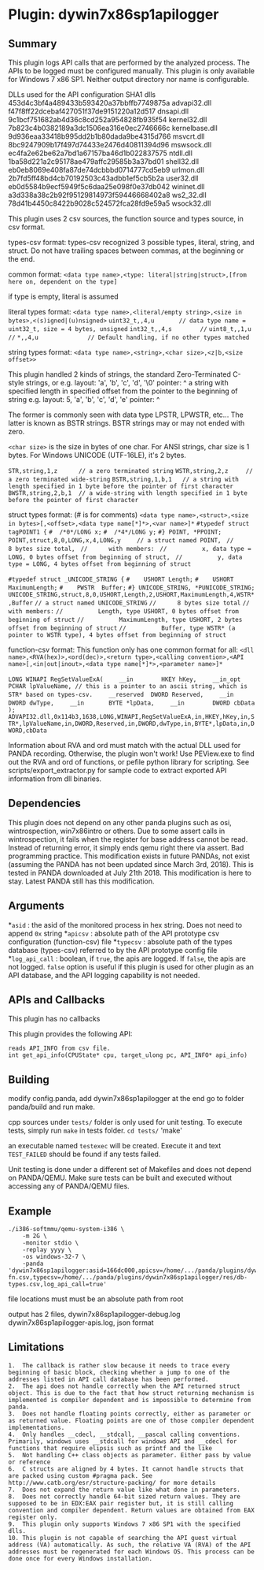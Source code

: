 Plugin: dywin7x86sp1apilogger
=============================

Summary
-------

This plugin logs API calls that are performed by the analyzed process. The APIs to be logged must be configured manually. This plugin is only available for Windows 7 x86 SP1. Neither output directory nor name is configurable.

DLLs used for the API configuration
SHA1                                     dlls
453d4c3bf4a489433b593420a37bbffb7749875a advapi32.dll
f47f8ff22dcebaf427051f37de9151220a12d517 dnsapi.dll
9c1bcf751682ab4d36c8cd252a954828fb935f54 kernel32.dll
7b823c4b0382189a3dc1506ea316e0ec2746666c kernelbase.dll
9d936eaa33418b995dd2b1b80dada9be4315d766 msvcrt.dll
8bc9247909b17f497d74433e2476d40811394d96 mswsock.dll
ec4fa2e62be62a7bd1a67157ba46d1b022837575 ntdll.dll
1ba58d221a2c95178ae479affc29585b3a37bd01 shell32.dll
eb0eb8069e408fa87de74dcbbbd0714777cd5eb9 urlmon.dll
2b7fd5ff48bd4cb70192503c43adbb1ef5cb5b2a user32.dll
eb0d5584b9ecf5949f5c6daa25e098f0e37db042 wininet.dll
a3d338a38c2b92f95129814973f59446668402a8 ws2_32.dll
78d41b4450c8422b9028c524572fca28fd9e59a5 wsock32.dll

This plugin uses 2 csv sources, the function source and types source, in csv format.

types-csv format:
types-csv recognized 3 possible types, literal, string, and struct.
Do not have trailing spaces between commas, at the beginning or the end.

common format:
`<data type name>,<type: literal|string|struct>,[from here on, dependent on the type]`

if type is empty, literal is assumed

literal types format:
`<data type name>,<literal/empty string>,<size in bytes>,<(s)igned|(u)nsigned>`
`uint32_t,,4,u       // data type name = uint32_t, size = 4 bytes, unsigned`
`int32_t,,4,s        //`
`uint8_t,,1,u        //`
`*,,4,u              // Default handling, if no other types matched`

string types format:
`<data type name>,<string>,<char size>,<z|b,<size offset>>`

This plugin handled 2 kinds of strings, the standard Zero-Terminated C-style strings, or 
e.g. layout: 'a', 'b', 'c', 'd', '\0'
     pointer: ^
a string with specified length in specified offset from the pointer to the beginning of string
e.g. layout: 5, 'a', 'b', 'c', 'd', 'e'
     pointer:    ^

The former is commonly seen with data type LPSTR, LPWSTR, etc...
The latter is known as BSTR strings. BSTR strings may or may not ended with zero.

`<char size>` is the size in bytes of one char. For ANSI strings, char size is 1 bytes. For Windows UNICODE (UTF-16LE), it's 2 bytes.

`STR,string,1,z      // a zero terminated string` 
`WSTR,string,2,z     // a zero terminated wide-string`
`BSTR,string,1,b,1   // a string with length specified in 1 byte before the pointer of first character`
`BWSTR,string,2,b,1  // a wide-string with length specified in 1 byte before the pointer of first character`

struct types format: (# is for comments)
`<data type name>,<struct>,<size in bytes>[,<offset>,<data type name[*]*>,<var name>]*`
`#typedef struct tagPOINT1 {`
`#  /*0*/LONG x;`
`#  /*4*/LONG y;`
`#} POINT, *PPOINT;`
`POINT,struct,8,0,LONG,x,4,LONG,y    `
`// a struct named POINT, `
`//      8 bytes size total, `
`//      with members: `
`//          x, data type = LONG, 0 bytes offset from beginning of struct, `
`//          y, data type = LONG, 4 bytes offset from beginning of struct`


`#typedef struct _UNICODE_STRING {`
`#    USHORT Length;`
`#    USHORT MaximumLength;`
`#    PWSTR  Buffer;`
`#} UNICODE_STRING, *PUNICODE_STRING;`
`UNICODE_STRING,struct,8,0,USHORT,Length,2,USHORT,MaximumLength,4,WSTR*,Buffer`
`// a struct named UNICODE_STRING`
`//      8 bytes size total`
`//      with members:`
`//          Length, type USHORT, 0 bytes offset from beginning of struct`
`//          MaximumLength, type USHORT, 2 bytes offset from beginning of struct`
`//          Buffer, type WSTR* (a pointer to WSTR type), 4 bytes offset from beginning of struct`


function-csv format:
This function only has one common format for all:
`<dll name>,<RVA(hex)>,<ord(dec)>,<return type>,<calling convention>,<API name>[,<in|out|inout>,<data type name[*]*>,<parameter name>]*`

`LONG WINAPI RegSetValueExA(`
`    __in        HKEY hKey,`
`    __in_opt    PCHAR lpValueName, // this is a pointer to an ascii string, which is STR* based on types-csv.`
`    __reserved  DWORD Reserved,`
`    __in        DWORD dwType,`
`    __in       BYTE *lpData,`
`    __in        DWORD cbData`
`);`
`ADVAPI32.dll,0x114b3,1638,LONG,WINAPI,RegSetValueExA,in,HKEY,hKey,in,STR*,lpValueName,in,DWORD,Reserved,in,DWORD,dwType,in,BYTE*,lpData,in,DWORD,cbData`

Information about RVA and ord must match with the actual DLL used for PANDA recording. Otherwise, the plugin won't work!
Use PEView.exe to find out the RVA and ord of functions, or pefile python library for scripting. See scripts/export_extractor.py for sample code to extract exported API information from dll binaries.


Dependencies
------------

This plugin does not depend on any other panda plugins such as osi, wintrospection, win7x86intro or others.
Due to some assert calls in wintrospection, it fails when the register for base address cannot be read. 
Instead of returning error, it simply ends qemu right there via assert. Bad programming practice.
This modification exists in future PANDAs, not exist (assuming the PANDA has not been updated since March 3rd, 2018).
This is tested in PANDA downloaded at July 21th 2018.
This modification is here to stay. Latest PANDA still has this modification.


Arguments
---------

*`asid`				: the asid of the monitored process in hex string. Does not need to append `0x` string
*`apicsv`			: absolute path of the API prototype csv configuration (function-csv) file
*`typecsv`			: absolute path of the types database (types-csv) referred to by the API prototype config file
*`log_api_call`		: boolean, if `true`, the apis are logged. If `false`, the apis are not logged. `false` option is useful if this plugin is used for other plugin as an API database, and the API logging capability is not needed.


APIs and Callbacks
------------------

This plugin has no callbacks


This plugin provides the following API:

	reads API_INFO from csv file.
	int get_api_info(CPUState* cpu, target_ulong pc, API_INFO* api_info)


Building
----------

modify config.panda, add dywin7x86sp1apilogger at the end
go to folder panda/build and run make.

cpp sources under `tests/` folder is only used for unit testing. To execute tests, simply run `make` in tests folder.
		`cd tests/`
		'make'
		
an executable named `testexec` will be created. Execute it and text `TEST_FAILED` should be found if any tests failed.

Unit testing is done under a different set of Makefiles and does not depend on PANDA/QEMU. Make sure tests can be built and executed
without accessing any of PANDA/QEMU files.


Example
-------

	./i386-softmmu/qemu-system-i386 \
		-m 2G \
		-monitor stdio \
		-replay yyyy \
		-os windows-32-7 \
		-panda 'dywin7x86sp1apilogger:asid=166dc000,apicsv=/home/.../panda/plugins/dywin7x86sp1apilogger/res/db-fn.csv,typecsv=/home/.../panda/plugins/dywin7x86sp1apilogger/res/db-types.csv,log_api_call=true'

file locations must must be an absolute path from root

output has 2 files,
dywin7x86sp1apilogger-debug.log
dywin7x86sp1apilogger-apis.log, json format


Limitations
-----------

    1.  The callback is rather slow because it needs to trace every beginning of basic block, checking whether a jump to one of the addresses listed in API call database has been performed.
    2.  The api does not handle correctly when the API returned struct object. This is due to the fact that how struct returning mechanism is implemented is compiler dependent and is impossible to determine from panda.
    3.  Does not handle floating points correctly, either as parameter or as returned value. Floating points are one of those compiler dependent implementations.
    4.  Only handles __cdecl, __stdcall, __pascal calling conventions. Primarily, windows uses __stdcall for windows API and __cdecl for functions that require elipsis such as printf and the like
    5.  Not handling C++ class objects as parameter. Either pass by value or reference
    6.  C structs are aligned by 4 bytes. It cannot handle structs that are packed using custom #pragma pack. See http://www.catb.org/esr/structure-packing/ for more details
    7.  Does not expand the return value like what done in parameters.
    8.  Does not correctly handle 64-bit sized return values. They are supposed to be in EDX:EAX pair register but, it is still calling convention and compiler dependent. Return values are obtained from EAX register only.
    9.  This plugin only supports Windows 7 x86 SP1 with the specified dlls.
    10. This plugin is not capable of searching the API guest virtual address (VA) automatically. As such, the relative VA (RVA) of the API addresses must be regenerated for each Windows OS. This process can be done once for every Windows installation.
    
    
